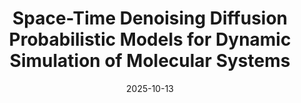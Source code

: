 ---
title: "Space-Time Denoising Diffusion Probabilistic Models for Dynamic Simulation of Molecular Systems"
date: 2025-10-13
permalink: /posts/2025/10/ST-DDPM/
tags:
  - Diffusion Models
  - Molecular Dynamics
  - Generative Models
categories:
  - Research
---
